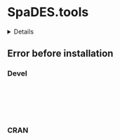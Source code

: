 # SpaDES.tools

<details>

* Version: 
* GitHub: https://github.com/PredictiveEcology/Require
* Source code: NA
* Number of recursive dependencies: 0

</details>

## Error before installation

### Devel

```






```
### CRAN

```






```
